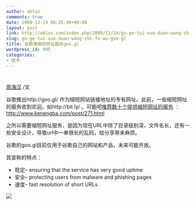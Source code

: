 ```yaml
---
author: abloz
comments: true
date: 2009-12-24 06:25:00+00:00
layout: post
link: http://abloz.com/index.php/2009/12/24/gu-ge-tui-suo-duan-wang-zhi-fu-wu-goo-gl/
slug: gu-ge-tui-suo-duan-wang-zhi-fu-wu-goo-gl
title: 谷歌推缩短网址服务goo.gl
wordpress_id: 995
categories:
- 技术
---
```


#  					 				

				

 					  					  					

[周海汉](http://blog.csdn.net/ablo_zhou) /文

 

谷歌推出http://goo.gl/ 作为缩短网站链接地址的专有网址。此前，一些缩短网址的服务收到欢迎。如http://bit.ly/ 。可能吧[推荐数十个提供缩短网址的服务](http://www.kenengba.com/post/271.html) ：http://www.kenengba.com/post/271.html

 

之所以需要缩短网址服务，是因为现在URL中除了目录级别深，文件名长，还有一些安全设计，导致url中一串很长的乱码，给分享带来麻烦。

 

谷歌的goo.gl目前仅用于谷歌自己的网站和产品，未来可能开放。

 

其宣称的特点：

 

  * 稳定– ensuring that the service has very good uptime
  * 安全– protecting users from malware and phishing pages
  * 速度– fast resolution of short URLs

  
  


![](http://img.zemanta.com/pixy.gif?x-id=f5e6ef4f-85f5-8c62-9548-aebb2276b200)
